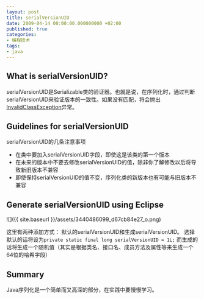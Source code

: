 ```yaml
---
layout: post
title: serialVersionUID
date: 2009-04-14 00:00:00.000000000 +02:00
published: true
categories:
- 编程技术
tags:
- java
---
```


## What is serialVersionUID?

serialVersionUID是Serializable类的验证器。也就是说，在序列化时，通过判断serialVersionUID来验证版本的一致性。如果没有匹配，将会抛出[InvalidClassException](http://java.sun.com/javase/6/docs/api/java/io/InvalidClassException.html)异常。

## Guidelines for serialVersionUID

serialVersionUID的几条注意事项

*   在类中要加入serialVersionUID字段，即使这是该类的第一个版本
*   在未来的版本中不要去修改serialVersionUID的值，除非你了解修改以后将导致新旧版本不兼容
*   即使保持serialVersionUID的值不变，序列化类的新版本也有可能与旧版本不兼容

## Generate serialVersionUID using Eclipse

![]({{ site.baseurl }}/assets/3440486099_d67cb84e27_o.png)

这里有两种添加方式：
默认的serialVersionUID和生成serialVersionUID。
选择默认的话将设为`private static final long serialVersionUID = 1L;`
而生成的话将生成一个随机值（其实是根据类名、接口名、成员方法及属性等来生成一个64位的哈希字段）

## Summary

Java序列化是一个简单而又高深的部分，在实践中要慢慢学习。
